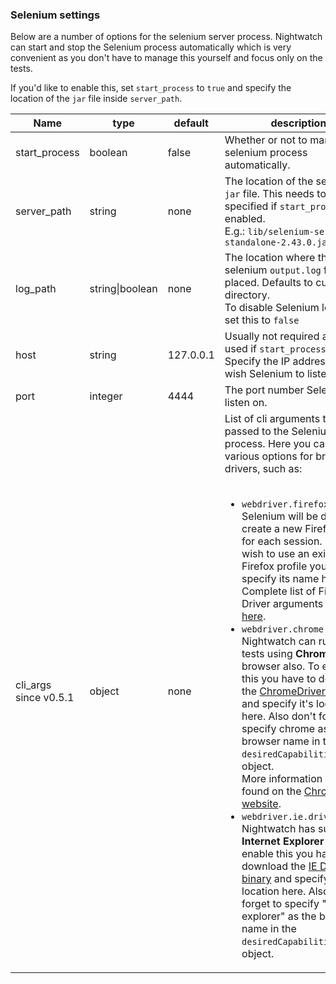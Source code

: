 ### Selenium settings

Below are a number of options for the selenium server process. Nightwatch can start and stop the Selenium process automatically which is very convenient as you don't have to manage this yourself and focus only on the tests.

If you'd like to enable this, set `start_process` to `true` and specify the location of the `jar` file inside `server_path`.

<table class="table table-bordered table-striped">
<thead>
 <tr>
   <th style="width: 100px;">Name</th>
   <th style="width: 100px;">type</th>
   <th style="width: 50px;">default</th>
   <th>description</th>
 </tr>
</thead>
<tbody>
 <tr>
   <td>start_process</td>
   <td>boolean</td>
   <td>false</td>
   <td>Whether or not to manage the selenium process automatically.</td>
 </tr>
 <tr>
   <td>server_path</td>
   <td>string</td>
   <td>none</td>
   <td>The location of the selenium <code>jar</code> file. This needs to be specified if <code>start_process</code> is enabled.<br>E.g.: <code>lib/selenium-server-standalone-2.43.0.jar</code></td>
 </tr>
 <tr>
   <td>log_path</td>
   <td>string|boolean</td>
   <td>none</td>
   <td>The location where the selenium <code>output.log</code> file will be placed. Defaults to current directory.<br>To disable Selenium logging, set this to <code>false</code></td>
 </tr>
 <tr>
   <td>host</td>
   <td>string</td>
   <td>127.0.0.1</td>
   <td>Usually not required and only used if <code>start_process</code> is <code>true</code>. Specify the IP address you wish Selenium to listen on.</td>
 </tr>
 <tr>
   <td>port</td>
   <td>integer</td>
   <td>4444</td>
   <td>The port number Selenium will listen on.</td>
 </tr>
 <tr>
   <td>cli_args<br><span class="optional">since v0.5.1</span></td>
   <td>object</td>
   <td>none</td>
   <td>List of cli arguments to be passed to the Selenium process. Here you can set various options for browser drivers, such as:<br><br>
     <ul>
       <li>
         <code>webdriver.firefox.profile</code>: Selenium will be default create a new Firefox profile for each session. If you wish to use an existing Firefox profile you can specify its name here.<br>
         Complete list of Firefox Driver arguments available <a href="https://code.google.com/p/selenium/wiki/FirefoxDriver" target="_blank">here</a>.
       </li>
       <li>
         <code>webdriver.chrome.driver</code>: Nightwatch can run the tests using <strong>Chrome</strong> browser also. To enable this you have to download the <a href="http://chromedriver.storage.googleapis.com/index.html" target="_blank">ChromeDriver binary</a> and specify it's location here.
     Also don't forget to specify chrome as the browser name in the <code>desiredCapabilities</code> object.<br>
     More information can be found on the <a href="https://sites.google.com/a/chromium.org/chromedriver/" target="_blank">ChromeDriver website</a>.<br>
       </li>
       <li>
         <code>webdriver.ie.driver</code>:
         Nightwatch has support for <strong>Internet Explorer</strong> also. To enable this you have to download the <a href="https://code.google.com/p/selenium/wiki/InternetExplorerDriver" target="_blank">IE Driver binary</a> and specify it's location here.
     Also don't forget to specify "internet explorer" as the browser name in the <code>desiredCapabilities</code> object.
       </li>
     </ul>
   </td>
 </tr>
 </tbody>
</table>
